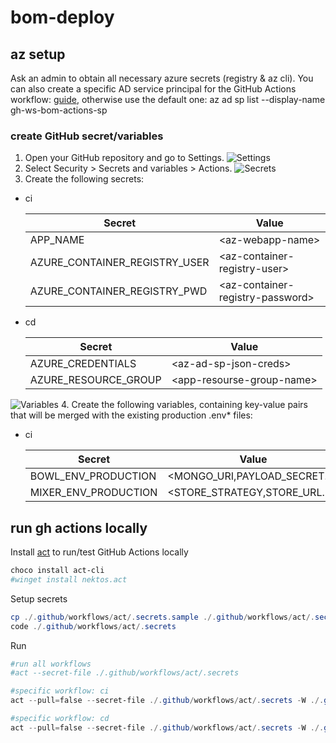 # bom-deploy

## az setup

Ask an admin to obtain all necessary azure secrets (registry & az cli).
You can also create a specific AD service principal for the GitHub Actions workflow: [guide](az-app-sp.ps1), otherwise use the default one: az ad sp list --display-name gh-ws-bom-actions-sp

### create GitHub secret/variables

1. Open your GitHub repository and go to Settings.
![Settings](https://learn.microsoft.com/en-us/azure/developer/reusable-content/media/github-secrets-nav-item.png)
2. Select Security > Secrets and variables > Actions.
![Secrets](https://learn.microsoft.com/en-us/azure/developer/reusable-content/media/github-select-actions.png)
3. Create the following secrets:

- ci

  | Secret                |      Value        |
  | --------------------- | ----------------- |
  | APP_NAME               | \<az-webapp-name\>           |
  | AZURE_CONTAINER_REGISTRY_USER | \<az-container-registry-user\>       |  
  | AZURE_CONTAINER_REGISTRY_PWD  | \<az-container-registry-password\> |  

- cd

  | Secret                |      Value        |
  | --------------------- | ----------------- |
  | AZURE_CREDENTIALS       | \<az-ad-sp-json-creds\>            |
  | AZURE_RESOURCE_GROUP  | \<app-resourse-group-name\> |

![Variables](https://learn.microsoft.com/en-us/azure/developer/reusable-content/media/github-select-actions.png)
4. Create the following variables, containing key-value pairs that will be merged with the existing production .env* files:

- ci

  | Secret                |      Value        |
  | --------------------- | ----------------- |
  | BOWL_ENV_PRODUCTION | \<MONGO_URI,PAYLOAD_SECRET...\>       |  
  | MIXER_ENV_PRODUCTION  | \<STORE_STRATEGY,STORE_URL...\> |

## run gh actions locally

Install [act](https://github.com/nektos/act) to run/test GitHub Actions locally

```powershell
choco install act-cli
#winget install nektos.act
```

Setup secrets

```powershell
cp ./.github/workflows/act/.secrets.sample ./.github/workflows/act/.secrets
code ./.github/workflows/act/.secrets
```

Run

```powershell
#run all workflows
#act --secret-file ./.github/workflows/act/.secrets

#specific workflow: ci
act --pull=false --secret-file ./.github/workflows/act/.secrets -W ./.github/workflows/az-ci.yml

#specific workflow: cd
act --pull=false --secret-file ./.github/workflows/act/.secrets -W ./.github/workflows/az-cd.yml
```
